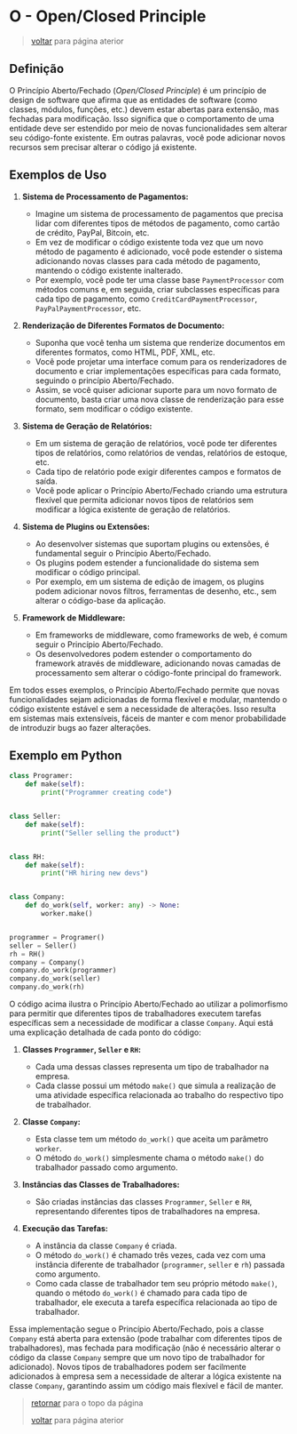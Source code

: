 # O - Open/Closed Principle

> [voltar](./m7-notes.md) para página aterior

## Definição

O Princípio Aberto/Fechado (*Open/Closed Principle*) é um princípio de design de software que afirma que as entidades de software (como classes, módulos, funções, etc.) devem estar abertas para extensão, mas fechadas para modificação. Isso significa que o comportamento de uma entidade deve ser estendido por meio de novas funcionalidades sem alterar seu código-fonte existente. Em outras palavras, você pode adicionar novos recursos sem precisar alterar o código já existente.

## Exemplos de Uso

1. **Sistema de Processamento de Pagamentos:**
   - Imagine um sistema de processamento de pagamentos que precisa lidar com diferentes tipos de métodos de pagamento, como cartão de crédito, PayPal, Bitcoin, etc.
   - Em vez de modificar o código existente toda vez que um novo método de pagamento é adicionado, você pode estender o sistema adicionando novas classes para cada método de pagamento, mantendo o código existente inalterado.
   - Por exemplo, você pode ter uma classe base `PaymentProcessor` com métodos comuns e, em seguida, criar subclasses específicas para cada tipo de pagamento, como `CreditCardPaymentProcessor`, `PayPalPaymentProcessor`, etc.

2. **Renderização de Diferentes Formatos de Documento:**
   - Suponha que você tenha um sistema que renderize documentos em diferentes formatos, como HTML, PDF, XML, etc.
   - Você pode projetar uma interface comum para os renderizadores de documento e criar implementações específicas para cada formato, seguindo o princípio Aberto/Fechado.
   - Assim, se você quiser adicionar suporte para um novo formato de documento, basta criar uma nova classe de renderização para esse formato, sem modificar o código existente.

3. **Sistema de Geração de Relatórios:**
   - Em um sistema de geração de relatórios, você pode ter diferentes tipos de relatórios, como relatórios de vendas, relatórios de estoque, etc.
   - Cada tipo de relatório pode exigir diferentes campos e formatos de saída.
   - Você pode aplicar o Princípio Aberto/Fechado criando uma estrutura flexível que permita adicionar novos tipos de relatórios sem modificar a lógica existente de geração de relatórios.

4. **Sistema de Plugins ou Extensões:**
   - Ao desenvolver sistemas que suportam plugins ou extensões, é fundamental seguir o Princípio Aberto/Fechado.
   - Os plugins podem estender a funcionalidade do sistema sem modificar o código principal.
   - Por exemplo, em um sistema de edição de imagem, os plugins podem adicionar novos filtros, ferramentas de desenho, etc., sem alterar o código-base da aplicação.

5. **Framework de Middleware:**
   - Em frameworks de middleware, como frameworks de web, é comum seguir o Princípio Aberto/Fechado.
   - Os desenvolvedores podem estender o comportamento do framework através de middleware, adicionando novas camadas de processamento sem alterar o código-fonte principal do framework.

Em todos esses exemplos, o Princípio Aberto/Fechado permite que novas funcionalidades sejam adicionadas de forma flexível e modular, mantendo o código existente estável e sem a necessidade de alterações. Isso resulta em sistemas mais extensíveis, fáceis de manter e com menor probabilidade de introduzir bugs ao fazer alterações.

## Exemplo em Python

```python
class Programer:
    def make(self):
        print("Programmer creating code")


class Seller:
    def make(self):
        print("Seller selling the product")


class RH:
    def make(self):
        print("HR hiring new devs")


class Company:
    def do_work(self, worker: any) -> None:
        worker.make()


programmer = Programer()
seller = Seller()
rh = RH()
company = Company()
company.do_work(programmer)
company.do_work(seller)
company.do_work(rh)
```

O código acima ilustra o Princípio Aberto/Fechado ao utilizar a polimorfismo para permitir que diferentes tipos de trabalhadores executem tarefas específicas sem a necessidade de modificar a classe `Company`. Aqui está uma explicação detalhada de cada ponto do código:

1. **Classes `Programmer`, `Seller` e `RH`:**
   - Cada uma dessas classes representa um tipo de trabalhador na empresa.
   - Cada classe possui um método `make()` que simula a realização de uma atividade específica relacionada ao trabalho do respectivo tipo de trabalhador.

2. **Classe `Company`:**
   - Esta classe tem um método `do_work()` que aceita um parâmetro `worker`.
   - O método `do_work()` simplesmente chama o método `make()` do trabalhador passado como argumento.

3. **Instâncias das Classes de Trabalhadores:**
   - São criadas instâncias das classes `Programmer`, `Seller` e `RH`, representando diferentes tipos de trabalhadores na empresa.

4. **Execução das Tarefas:**
   - A instância da classe `Company` é criada.
   - O método `do_work()` é chamado três vezes, cada vez com uma instância diferente de trabalhador (`programmer`, `seller` e `rh`) passada como argumento.
   - Como cada classe de trabalhador tem seu próprio método `make()`, quando o método `do_work()` é chamado para cada tipo de trabalhador, ele executa a tarefa específica relacionada ao tipo de trabalhador.

Essa implementação segue o Princípio Aberto/Fechado, pois a classe `Company` está aberta para extensão (pode trabalhar com diferentes tipos de trabalhadores), mas fechada para modificação (não é necessário alterar o código da classe `Company` sempre que um novo tipo de trabalhador for adicionado). Novos tipos de trabalhadores podem ser facilmente adicionados à empresa sem a necessidade de alterar a lógica existente na classe `Company`, garantindo assim um código mais flexível e fácil de manter.

> [retornar](#o---openclosed-principle) para o topo da página
>
> [voltar](./m7-notes.md) para página aterior

